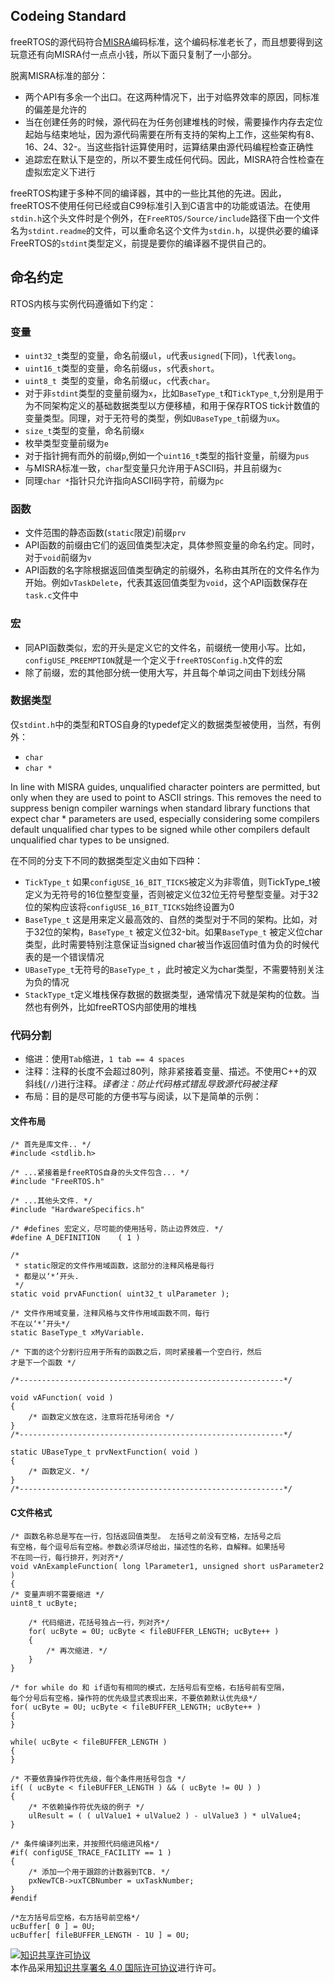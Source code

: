 ## Codeing Standard
freeRTOS的源代码符合[MISRA](http://www.misra.org.uk/)编码标准，这个编码标准老长了，而且想要得到这玩意还有向MISRA付一点点小钱，所以下面只复制了一小部分。

脱离MISRA标准的部分：

- 两个API有多余一个出口。在这两种情况下，出于对临界效率的原因，同标准的偏差是允许的
- 当在创建任务的时候，源代码在为任务创建堆栈的时候，需要操作内存去定位起始与结束地址，因为源代码需要在所有支持的架构上工作，这些架构有8、16、24、32-。当这些指针运算使用时，运算结果由源代码编程检查正确性
- 追踪宏在默认下是空的，所以不要生成任何代码。因此，MISRA符合性检查在虚拟宏定义下进行

freeRTOS构建于多种不同的编译器，其中的一些比其他的先进。因此，freeRTOS不使用任何已经或自C99标准引入到C语言中的功能或语法。在使用`stdin.h`这个头文件时是个例外，在`FreeRTOS/Source/include`路径下由一个文件名为`stdint.readme`的文件，可以重命名这个文件为`stdin.h`，以提供必要的编译FreeRTOS的`stdint`类型定义，前提是要你的编译器不提供自己的。

## 命名约定
RTOS内核与实例代码遵循如下约定：

### 变量

- `uint32_t`类型的变量，命名前缀`ul`，`u`代表`usigned`(下同)，`l`代表`long`。
- `uint16_t`类型的变量，命名前缀`us`，`s`代表`short`。
- `uint8_t `类型的变量，命名前缀`uc`，`c`代表`char`。
- 对于非`stdint`类型的变量前缀为`x`，比如`BaseType_t`和`TickType_t`,分别是用于为不同架构定义的基础数据类型以方便移植，和用于保存RTOS tick计数值的变量类型。同理，对于无符号的类型，例如`UBaseType_t`前缀为`ux`。
- `size_t`类型的变量，命名前缀`x`
- 枚举类型变量前缀为`e`
- 对于指针拥有而外的前缀`p`,例如一个`uint16_t`类型的指针变量，前缀为`pus`
- 与MISRA标准一致，`char`型变量只允许用于ASCII码，并且前缀为`c`
- 同理`char *`指针只允许指向ASCII码字符，前缀为`pc`

### 函数

- 文件范围的静态函数(`static`限定)前缀`prv`
- API函数的前缀由它们的返回值类型决定，具体参照变量的命名约定。同时，对于`void`前缀为`v`
- API函数的名字除根据返回值类型确定的前缀外，名称由其所在的文件名作为开始。例如`vTaskDelete`，代表其返回值类型为`void`，这个API函数保存在`task.c`文件中

### 宏

- 同API函数类似，宏的开头是定义它的文件名，前缀统一使用小写。比如，`configUSE_PREEMPTION`就是一个定义于`freeRTOSConfig.h`文件的宏
- 除了前缀，宏的其他部分统一使用大写，并且每个单词之间由下划线分隔

### 数据类型

仅`stdint.h`中的类型和RTOS自身的typedef定义的数据类型被使用，当然，有例外：

- `char`
- `char *`

>
In line with MISRA guides, unqualified character pointers are permitted, but only when they are used to point to ASCII strings. This removes the need to suppress benign compiler warnings when standard library functions that expect char * parameters are used, especially considering some compilers default unqualified char types to be signed while other compilers default unqualified char types to be unsigned.

在不同的分支下不同的数据类型定义由如下四种：

- `TickType_t` 如果`configUSE_16_BIT_TICKS`被定义为非零值，则TickType_t被定义为无符号的16位整型变量，否则被定义位32位无符号整型变量。对于32位的架构应该将`configUSE_16_BIT_TICKS`始终设置为0
- `BaseType_t` 这是用来定义最高效的、自然的类型对于不同的架构。比如，对于32位的架构，`BaseType_t` 被定义位32-bit。如果`BaseType_t` 被定义位char类型，此时需要特别注意保证当signed char被当作返回值时值为负的时候代表的是一个错误情况
- `UBaseType_t`无符号的`BaseType_t` ，此时被定义为char类型，不需要特别关注为负的情况
- `StackType_t`定义堆栈保存数据的数据类型，通常情况下就是架构的位数。当然也有例外，比如freeRTOS内部使用的堆栈

### 代码分割
- 缩进：使用`Tab`缩进，`1 tab == 4 spaces`
- 注释：注释的长度不会超过80列，除非紧接着变量、描述。不使用C++的双斜线(`//`)进行注释。*译者注：防止代码格式错乱导致源代码被注释* 
- 布局：目的是尽可能的方便书写与阅读，以下是简单的示例：

#### 文件布局
```
/* 首先是库文件.. */
#include <stdlib.h>

/* ...紧接着是freeRTOS自身的头文件包含... */
#include "FreeRTOS.h"

/* ...其他头文件. */
#include "HardwareSpecifics.h"

/* #defines 宏定义，尽可能的使用括号，防止边界效应. */
#define A_DEFINITION	( 1 )

/*
 * static限定的文件作用域函数，这部分的注释风格是每行
 * 都是以‘*’开头.
 */
static void prvAFunction( uint32_t ulParameter );

/* 文件作用域变量，注释风格与文件作用域函数不同，每行
不在以‘*’开头*/
static BaseType_t xMyVariable.

/* 下面的这个分割行应用于所有的函数之后，同时紧接着一个空白行，然后
才是下一个函数 */

/*-----------------------------------------------------------*/

void vAFunction( void )
{
    /* 函数定义放在这，注意将花括号闭合 */
}
/*-----------------------------------------------------------*/

static UBaseType_t prvNextFunction( void )
{
    /* 函数定义. */
}
/*-----------------------------------------------------------*/
```				

#### C文件格式
```
/* 函数名称总是写在一行，包括返回值类型。 左括号之前没有空格，左括号之后
有空格，每个逗号后有空格。参数必须详尽给出，描述性的名称，自解释。如果括号
不在同一行，每行排开，列对齐*/
void vAnExampleFunction( long lParameter1, unsigned short usParameter2 )
{
/* 变量声明不需要缩进 */
uint8_t ucByte;

    /* 代码缩进，花括号独占一行，列对齐*/
    for( ucByte = 0U; ucByte < fileBUFFER_LENGTH; ucByte++ )
    {
        /* 再次缩进. */
    }
}

/* for while do 和 if语句有相同的模式，左括号后有空格，右括号前有空隔，
每个分号后有空格，操作符的优先级显式表现出来，不要依赖默认优先级*/
for( ucByte = 0U; ucByte < fileBUFFER_LENGTH; ucByte++ )
{
}

while( ucByte < fileBUFFER_LENGTH )
{
}

/* 不要依靠操作符优先级，每个条件用括号包含 */
if( ( ucByte < fileBUFFER_LENGTH ) && ( ucByte != 0U ) )
{
    /* 不依赖操作符优先级的例子 */
    ulResult = ( ( ulValue1 + ulValue2 ) - ulValue3 ) * ulValue4;
}

/* 条件编译列出来，并按照代码缩进风格*/
#if( configUSE_TRACE_FACILITY == 1 )
{
    /* 添加一个用于跟踪的计数器到TCB. */
    pxNewTCB->uxTCBNumber = uxTaskNumber;
}
#endif

/*左方括号后空格，右方括号前空格*/
ucBuffer[ 0 ] = 0U;
ucBuffer[ fileBUFFER_LENGTH - 1U ] = 0U;
```

<a rel="license" href="http://creativecommons.org/licenses/by/4.0/"><img alt="知识共享许可协议" style="border-width:0" src="https://i.creativecommons.org/l/by/4.0/80x15.png" /></a><br />本作品采用<a rel="license" href="http://creativecommons.org/licenses/by/4.0/">知识共享署名 4.0 国际许可协议</a>进行许可。